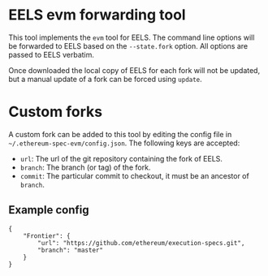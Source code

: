 # EELS evm forwarding tool

This tool implements the `evm` tool for EELS. The command line options will be
forwarded to EELS based on the `--state.fork` option. All options are passed
to EELS verbatim.

Once downloaded the local copy of EELS for each fork will not be updated, but
a manual update of a fork can be forced using `update`.

# Custom forks

A custom fork can be added to this tool by editing the config file in
`~/.ethereum-spec-evm/config.json`. The following keys are accepted:
* `url`: The url of the git repository containing the fork of EELS.
* `branch`: The branch (or tag) of the fork.
* `commit`: The particular commit to checkout, it must be an ancestor of
`branch`.

## Example config
```commandline
{
    "Frontier": {
        "url": "https://github.com/ethereum/execution-specs.git",
        "branch": "master"
    }
}
```

